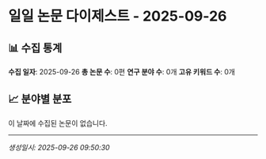 # 일일 논문 다이제스트 - 2025-09-26

## 📊 수집 통계

**수집 일자**: 2025-09-26
**총 논문 수**: 0편
**연구 분야 수**: 0개
**고유 키워드 수**: 0개

## 📈 분야별 분포

이 날짜에 수집된 논문이 없습니다.


---
*생성일시: 2025-09-26 09:50:30*
